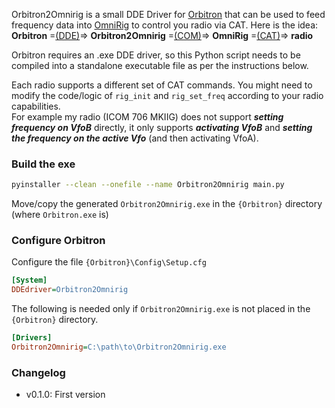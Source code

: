 Orbitron2Omnirig is a small DDE Driver for [Orbitron](https://www.stoff.pl/) that can be used to feed frequency data into [OmniRig](https://www.dxatlas.com/omnirig/) to control you radio via CAT. Here is the idea:  
**Orbitron** =[(DDE)](https://en.wikipedia.org/wiki/Dynamic_Data_Exchange)=> **Orbitron2Omnirig** =[(COM)](https://en.wikipedia.org/wiki/Component_Object_Model)=> **OmniRig** =[(CAT)](https://en.wikipedia.org/wiki/Computer_aided_transceiver)=> **radio**  
  
Orbitron requires an .exe DDE driver, so this Python script needs to be compiled into a standalone executable file as per the instructions below.

Each radio supports a different set of CAT commands. You might need to modify the code/logic of `rig_init` and `rig_set_freq` according to your radio capabilities.  
For example my radio (ICOM 706 MKIIG) does not support ___setting frequency on VfoB___ directly, it only supports ___activating VfoB___ and ___setting the frequency on the active Vfo___ (and then activating VfoA). 

### Build the exe
```bash
pyinstaller --clean --onefile --name Orbitron2Omnirig main.py
```
Move/copy the generated `Orbitron2Omnirig.exe` in the `{Orbitron}` directory (where `Orbitron.exe` is)

### Configure Orbitron
Configure the file `{Orbitron}\Config\Setup.cfg`
```ini
[System]
DDEdriver=Orbitron2Omnirig
```

The following is needed only if `Orbitron2Omnirig.exe` is not placed in the `{Orbitron}` directory.
```ini
[Drivers]
Orbitron2Omnirig=C:\path\to\Orbitron2Omnirig.exe
```

### Changelog
- v0.1.0: First version
